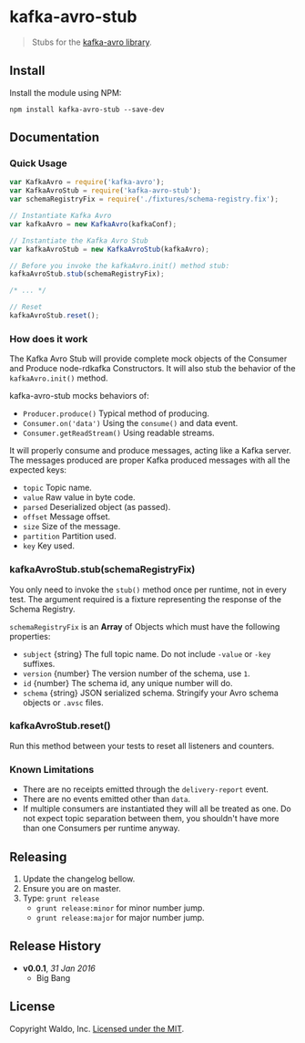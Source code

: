 # kafka-avro-stub

> Stubs for the [kafka-avro library](https://github.com/waldophotos/kafka-avro).


## Install

Install the module using NPM:

```
npm install kafka-avro-stub --save-dev
```

## Documentation

### Quick Usage

```js
var KafkaAvro = require('kafka-avro');
var KafkaAvroStub = require('kafka-avro-stub');
var schemaRegistryFix = require('./fixtures/schema-registry.fix');

// Instantiate Kafka Avro
var kafkaAvro = new KafkaAvro(kafkaConf);

// Instantiate the Kafka Avro Stub
var kafkaAvroStub = new KafkaAvroStub(kafkaAvro);

// Before you invoke the kafkaAvro.init() method stub:
kafkaAvroStub.stub(schemaRegistryFix);

/* ... */

// Reset
kafkaAvroStub.reset();
```

### How does it work

The Kafka Avro Stub will provide complete mock objects of the Consumer and Produce node-rdkafka Constructors. It will also stub the behavior of the `kafkaAvro.init()` method.

kafka-avro-stub mocks behaviors of:

* `Producer.produce()` Typical method of producing.
* `Consumer.on('data')` Using the `consume()` and data event.
* `Consumer.getReadStream()` Using readable streams.

It will properly consume and produce messages, acting like a Kafka server. The messages produced are proper Kafka produced messages with all the expected keys:

* `topic` Topic name.
* `value` Raw value in byte code.
* `parsed` Deserialized object (as passed).
* `offset` Message offset.
* `size` Size of the message.
* `partition` Partition used.
* `key` Key used.

### kafkaAvroStub.stub(schemaRegistryFix)

You only need to invoke the `stub()` method once per runtime, not in every test. The argument required is a fixture representing the response of the Schema Registry.

`schemaRegistryFix` is an **Array** of Objects which must have the following properties:

* `subject` {string} The full topic name. Do not include `-value` or `-key` suffixes.
* `version` {number} The version number of the schema, use `1`.
* `id` {number} The schema id, any unique number will do.
* `schema` {string} JSON serialized schema. Stringify your Avro schema objects or `.avsc` files.

### kafkaAvroStub.reset()

Run this method between your tests to reset all listeners and counters.

### Known Limitations

* There are no receipts emitted through the `delivery-report` event.
* There are no events emitted other than `data`.
* If multiple consumers are instantiated they will all be treated as one. Do not expect topic separation between them, you shouldn't have more than one Consumers per runtime anyway.

## Releasing

1. Update the changelog bellow.
1. Ensure you are on master.
1. Type: `grunt release`
    * `grunt release:minor` for minor number jump.
    * `grunt release:major` for major number jump.

## Release History

- **v0.0.1**, *31 Jan 2016*
    - Big Bang

## License

Copyright Waldo, Inc. [Licensed under the MIT](/LICENSE).

[avsc]: https://github.com/mtth/avsc
[node-rdkafka]: https://github.com/Blizzard/node-rdkafka

